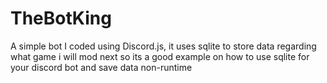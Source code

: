 # TheBotKing
A simple bot I coded using Discord.js, it uses sqlite to store data regarding what game i will mod next so its a good example on how to use sqlite for your discord bot and save data non-runtime
